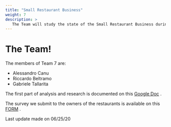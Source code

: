```yaml
---
title: "Small Restaurant Business"
weight: 7
description: >
   The Team will study the state of the Small Restaurant Business during the lockdown period caused by Covid-19 and the possible technological solutions that could be adopted to tackle the problems derived from it.
---
```



# The Team!

The members of Team 7 are:

* Alessandro Canu
* Riccardo Beltramo
* Gabriele Tallarita

The first part of analysis and research is documented on this [Google Doc](https://docs.google.com/presentation/d/17G51bELCH-WeXcZ8c5X4E5Ol6JiuJVCCFysc-2gJRB0/edit?usp=sharin) .

The survey we submit to the owners of the restaurants is available on this [FORM](https://docs.google.com/forms/d/1AaPuF2DRiSaMuZ4pGb5e8KV4RCKYevPl2UfJiuTLGmM) .

Last update made on 06/25/20
